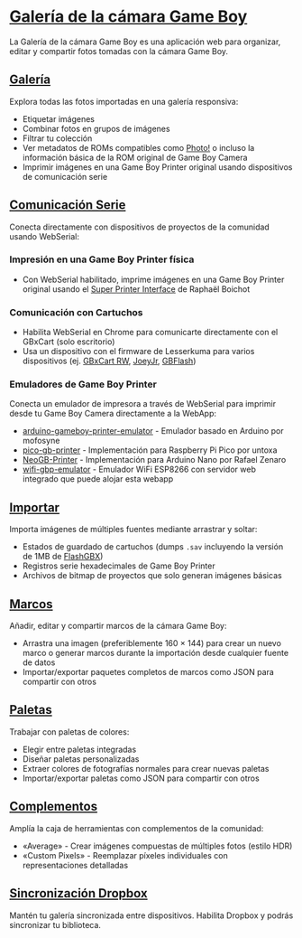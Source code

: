 # [Galería de la cámara Game Boy](https://github.com/HerrZatacke/gb-printer-web)

La Galería de la cámara Game Boy es una aplicación web para organizar, editar y compartir fotos tomadas con la cámara Game Boy.

## [Galería](/gallery)
Explora todas las fotos importadas en una galería responsiva:
- Etiquetar imágenes
- Combinar fotos en grupos de imágenes
- Filtrar tu colección
- Ver metadatos de ROMs compatibles como [Photo!](https://github.com/untoxa/gb-photo) o incluso la información básica de la ROM original de Game Boy Camera
- Imprimir imágenes en una Game Boy Printer original usando dispositivos de comunicación serie

## [Comunicación Serie](/webusb)
Conecta directamente con dispositivos de proyectos de la comunidad usando WebSerial:

### Impresión en una Game Boy Printer física
- Con WebSerial habilitado, imprime imágenes en una Game Boy Printer original usando el [Super Printer Interface](https://github.com/Raphael-Boichot/Yet-another-PC-to-Game-Boy-Printer-interface/) de Raphaël Boichot

### Comunicación con Cartuchos
- Habilita WebSerial en Chrome para comunicarte directamente con el GBxCart (solo escritorio)
- Usa un dispositivo con el firmware de Lesserkuma para varios dispositivos (ej. [GBxCart RW](https://www.gbxcart.com/), [JoeyJr](https://bennvenn.myshopify.com/products/usb-gb-c-cart-dumper-the-joey-jr), [GBFlash](https://github.com/simonkwng/GBFlash))

### Emuladores de Game Boy Printer
Conecta un emulador de impresora a través de WebSerial para imprimir desde tu Game Boy Camera directamente a la WebApp:
- [arduino-gameboy-printer-emulator](https://github.com/mofosyne/arduino-gameboy-printer-emulator) - Emulador basado en Arduino por mofosyne
- [pico-gb-printer](https://github.com/untoxa/pico-gb-printer/) - Implementación para Raspberry Pi Pico por untoxa
- [NeoGB-Printer](https://github.com/zenaror/NeoGB-Printer) - Implementación para Arduino Nano por Rafael Zenaro
- [wifi-gbp-emulator](https://github.com/HerrZatacke/wifi-gbp-emulator) - Emulador WiFi ESP8266 con servidor web integrado que puede alojar esta webapp

## [Importar](/import)
Importa imágenes de múltiples fuentes mediante arrastrar y soltar:
- Estados de guardado de cartuchos (dumps `.sav` incluyendo la versión de 1MB de [FlashGBX](https://github.com/lesserkuma/FlashGBX))
- Registros serie hexadecimales de Game Boy Printer
- Archivos de bitmap de proyectos que solo generan imágenes básicas

## [Marcos](/frames)
Añadir, editar y compartir marcos de la cámara Game Boy:
- Arrastra una imagen (preferiblemente 160 × 144) para crear un nuevo marco o generar marcos durante la importación desde cualquier fuente de datos
- Importar/exportar paquetes completos de marcos como JSON para compartir con otros

## [Paletas](/palettes)
Trabajar con paletas de colores:
- Elegir entre paletas integradas
- Diseñar paletas personalizadas
- Extraer colores de fotografías normales para crear nuevas paletas
- Importar/exportar paletas como JSON para compartir con otros

## [Complementos](/settings/plugins)
Amplía la caja de herramientas con complementos de la comunidad:
- «Average» - Crear imágenes compuestas de múltiples fotos (estilo HDR)
- «Custom Pixels» - Reemplazar píxeles individuales con representaciones detalladas

## [Sincronización Dropbox](/settings/dropbox)
Mantén tu galería sincronizada entre dispositivos. Habilita Dropbox y podrás sincronizar tu biblioteca.
